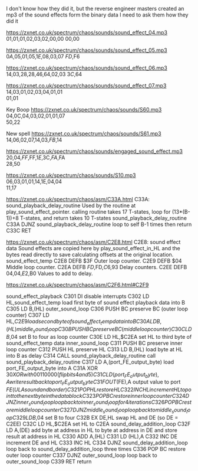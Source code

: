 I don't know how they did it, but the reverse engineer masters created an mp3 of the sound effects form the binary data
I need to ask them how they did it


https://zxnet.co.uk/spectrum/chaos/sounds/sound_effect_04.mp3
$01,$01,$01,$02,$03,$02,$00,$00
$00,$00

https://zxnet.co.uk/spectrum/chaos/sounds/sound_effect_05.mp3
$0A,$05,$01,$05,$1E,$08,$03,$07
$FD,$F6

https://zxnet.co.uk/spectrum/chaos/sounds/sound_effect_06.mp3
$14,$03,$28,$28,$46,$64,$02,$03
$3C,$64


https://zxnet.co.uk/spectrum/chaos/sounds/sound_effect_07.mp3
$14,$03,$01,$02,$03,$04,$01,$01 	
$01,$01


Key Boop
https://zxnet.co.uk/spectrum/chaos/sounds/S60.mp3
$04,$0C,$04,$03,$02,$01,$01,$07 	
$50,$22

New spell
https://zxnet.co.uk/spectrum/chaos/sounds/S61.mp3
$14,$06,$02,$07,$14,$03,$FB,$14

https://zxnet.co.uk/spectrum/chaos/sounds/engaged_sound_effect.mp3
$20,$04,$FF,$FF,$1E,$3C,$FA,$FA 	
$28,$50

https://zxnet.co.uk/spectrum/chaos/sounds/S10.mp3
$06,$03,$01,$01,$14,$1E,$04,$04 	
$11,$17


https://zxnet.co.uk/spectrum/chaos/asm/C33A.html
C33A: sound_playback_delay_routine
Used by the routine at play_sound_effect_pointer.
calling routine takes 17 T-states, loop for (13*(B-1))+8 T-states, and return takes 10 T-states
sound_playback_delay_routine 	C33A 	DJNZ sound_playback_delay_routine 	loop to self B-1 times then return
	C33C 	RET

https://zxnet.co.uk/spectrum/chaos/asm/C2E8.html
C2E8: sound effect data
Sound effects are copied here by play_sound_effect_in_HL and the bytes read directly to save calculating offsets at the original location.
sound_effect_temp 	C2E8 	DEFB $3F 	Outer loop counter.
	C2E9 	DEFB $04 	Middle loop counter.
	C2EA 	DEFB $FD,$FD,$C6,$93 	Delay counters.
	C2EE 	DEFB $04,$04,$E2,$B0 	Values to add to delay.

https://zxnet.co.uk/spectrum/chaos/asm/C2F6.html#C2F9

sound_effect_playback 	C301 	DI 	disable interrupts
	C302 	LD HL,sound_effect_temp 	load first byte of sound effect playback data into B
	C305 	LD B,(HL)
outer_sound_loop 	C306 	PUSH BC 	preserve BC (outer loop counter)
	C307 	LD HL,$C2E9 	load second byte of sound_effect_temp data into B
	C30A 	LD B,(HL)
middle_sound_loop 	C30B 	PUSH BC 	preserve BC (middle loop counter)
	C30C 	LD B,$04 	set B to four as loop counter
	C30E 	LD HL,$C2EA 	set HL to third byte of sound_effect_temp data
inner_sound_loop 	C311 	PUSH BC 	preserve inner loop counter
	C312 	PUSH HL 	preserve HL
	C313 	LD B,(HL) 	load byte at HL into B as delay
	C314 	CALL sound_playback_delay_routine 	call sound_playback_delay_routine
	C317 	LD A,(port_FE_output_byte) 	load port_FE_output_byte into A
	C31A 	XOR $30 	XOR with 00110000 (flip bits 4 and 5)
	C31C 	LD (port_FE_output_byte),A 	write result back to port_FE_output_byte
	C31F 	OUT ($FE),A 	output value to port $FE (ULA sound and border)
	C321 	POP HL 	restore HL
	C322 	INC HL 	increment HL to point to the next byte in the data block
	C323 	POP BC 	restore inner loop counter
	C324 	DJNZ inner_sound_loop 	loop back to inner_sound_loop for 4 iterations
	C326 	POP BC 	restore middle loop counter
	C327 	DJNZ middle_sound_loop 	loop back to middle_sound_loop
	C329 	LD B,$04 	set B to four
	C32B 	EX DE,HL 	swap HL and DE (so DE = C2EE)
	C32C 	LD HL,$C2EA 	set HL to C2EA
sound_delay_addition_loop 	C32F 	LD A,(DE) 	add byte at address in HL to byte at address in DE and store result at address in HL
	C330 	ADD A,(HL)
	C331 	LD (HL),A
	C332 	INC DE 	increment DE and HL
	C333 	INC HL
	C334 	DJNZ sound_delay_addition_loop 	loop back to sound_delay_addition_loop three times
	C336 	POP BC 	restore outer loop counter
	C337 	DJNZ outer_sound_loop 	loop back to outer_sound_loop
	C339 	RET 	return